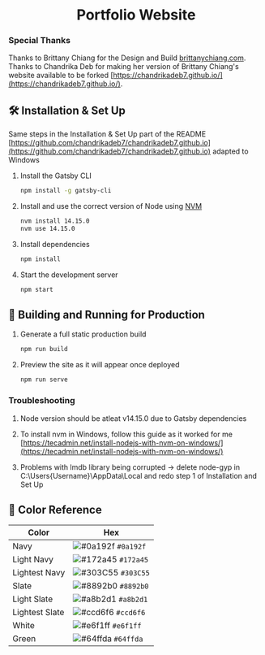 <h1 align="center">
  Portfolio Website
</h1>

### Special Thanks

Thanks to Brittany Chiang for the Design and Build [brittanychiang.com](https://brittanychiang.com).
Thanks to Chandrika Deb for making her version of Brittany Chiang's website available to be forked [https://chandrikadeb7.github.io/](https://chandrikadeb7.github.io/).

## 🛠 Installation & Set Up

Same steps in the Installation & Set Up part of the README [https://github.com/chandrikadeb7/chandrikadeb7.github.io](https://github.com/chandrikadeb7/chandrikadeb7.github.io) adapted to Windows

1. Install the Gatsby CLI

   ```sh
   npm install -g gatsby-cli
   ```

2. Install and use the correct version of Node using [NVM](https://github.com/nvm-sh/nvm)

   ```sh
   nvm install 14.15.0
   nvm use 14.15.0
   ```

3. Install dependencies

   ```sh
   npm install
   ```

4. Start the development server

   ```sh
   npm start
   ```

## 🚀 Building and Running for Production

1. Generate a full static production build

   ```sh
   npm run build
   ```

1. Preview the site as it will appear once deployed

   ```sh
   npm run serve
   ```

### Troubleshooting

1. Node version should be atleat v14.15.0 due to Gatsby dependencies

2. To install nvm in Windows, follow this guide as it worked for me [https://tecadmin.net/install-nodejs-with-nvm-on-windows/](https://tecadmin.net/install-nodejs-with-nvm-on-windows/) 

3. Problems with lmdb library being corrupted -> delete node-gyp in C:\Users\{Username}\AppData\Local and redo step 1 of Installation and Set Up 

## 🎨 Color Reference

| Color          | Hex                                                                |
| -------------- | ------------------------------------------------------------------ |
| Navy           | ![#0a192f](https://via.placeholder.com/10/0a192f?text=+) `#0a192f` |
| Light Navy     | ![#172a45](https://via.placeholder.com/10/0a192f?text=+) `#172a45` |
| Lightest Navy  | ![#303C55](https://via.placeholder.com/10/303C55?text=+) `#303C55` |
| Slate          | ![#8892b0](https://via.placeholder.com/10/8892b0?text=+) `#8892b0` |
| Light Slate    | ![#a8b2d1](https://via.placeholder.com/10/a8b2d1?text=+) `#a8b2d1` |
| Lightest Slate | ![#ccd6f6](https://via.placeholder.com/10/ccd6f6?text=+) `#ccd6f6` |
| White          | ![#e6f1ff](https://via.placeholder.com/10/e6f1ff?text=+) `#e6f1ff` |
| Green          | ![#64ffda](https://via.placeholder.com/10/64ffda?text=+) `#64ffda` |
